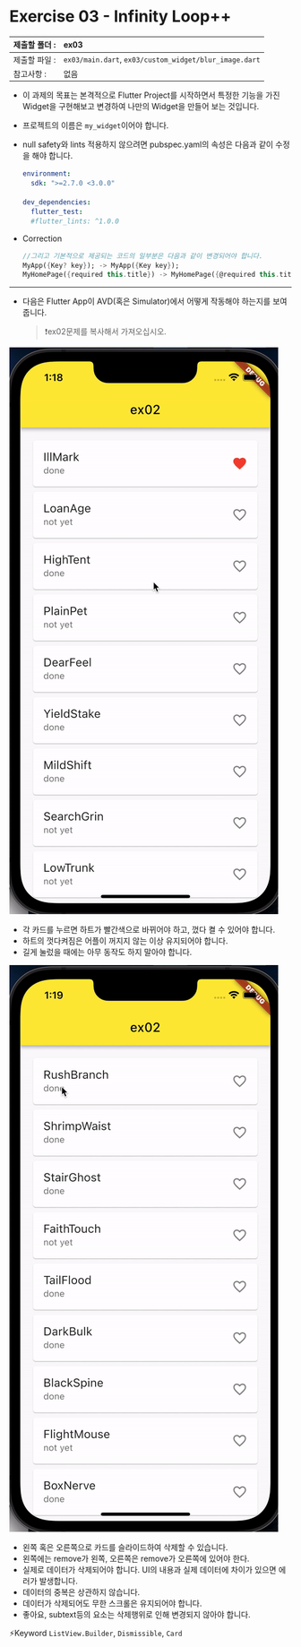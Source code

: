 # Exercise 03 - Infinity Loop++

| 제출할 폴더 : | ex03                                                   |
| :------------ | :----------------------------------------------------- |
| 제출할 파일 : | `ex03/main.dart`, `ex03/custom_widget/blur_image.dart` |
| 참고사항 :    | 없음                                                   |

- 이 과제의 목표는 본격적으로 Flutter Project를 시작하면서 특정한 기능을 가진 Widget을 구현해보고 변경하여 나만의 Widget을 만들어 보는 것입니다.

- 프로젝트의 이름은 `my_widget`이어야 합니다.

- null safety와 lints 적용하지 않으려면 pubspec.yaml의 속성은 다음과 같이 수정을 해야 합니다.

  ```yaml
  environment:
    sdk: ">=2.7.0 <3.0.0"
  
  dev_dependencies:
    flutter_test:
  	#flutter_lints: ^1.0.0
  ```

- Correction

  ```dart
  //그리고 기본적으로 제공되는 코드의 일부분은 다음과 같이 변경되어야 합니다.
  MyApp({Key? key}); -> MyApp({Key key});
  MyHomePage({required this.title}) -> MyHomePage({@required this.title})
  ```

---

- 다음은 Flutter App이 AVD(혹은 Simulator)에서 어떻게 작동해야 하는지를 보여줍니다.

  >❗️ex02문제를 복사해서 가져오십시오.

<img src="../../.src/day01_ex03_00.gif">  

- 각 카드를 누르면 하트가 빨간색으로 바뀌어야 하고, 껐다 켤 수 있어야 합니다.
- 하트의 껏다켜짐은 어플이 꺼지지 않는 이상 유지되어야 합니다.
- 길게 눌렀을 때에는 아무 동작도 하지 말아야 합니다.

<img src="../../.src/day01_ex03_01.gif">  

- 왼쪽 혹은 오른쪽으로 카드를 슬라이드하여 삭제할 수 있습니다.
- 왼쪽에는 remove가 왼쪽, 오른쪽은 remove가 오른쪽에 있어야 한다.
- 실제로 데이터가 삭제되어야 합니다. UI의 내용과 실제 데이터에 차이가 있으면 에러가 발생합니다.
- 데이터의 중복은 상관하지 않습니다.
- 데이터가 삭제되어도 무한 스크롤은 유지되어야 합니다.
- 좋아요, subtext등의 요소는 삭제행위로 인해 변경되지 않아야 합니다.

⚡️Keyword
`ListView.Builder`, `Dismissible`, `Card`

